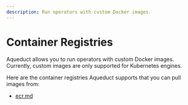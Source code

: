 ```yaml
---
description: Run operators with custom Docker images.
---
```


# Container Registries

Aqueduct allows you to run operators with custom Docker images. Currently, custom images are only 
supported for Kubernetes engines.

Here are the container registries Aqueduct supports that you can pull images from:

* [ecr.md](ecr.md "mention")
